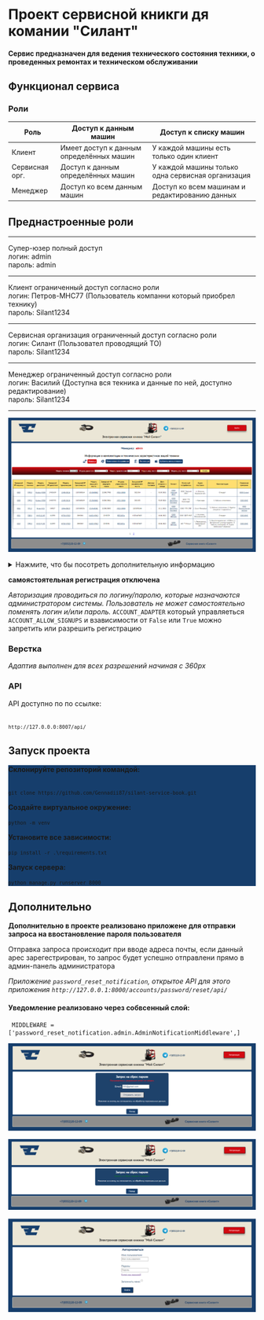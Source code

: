 # Проект сервисной кникги дя комании "Силант"
<h4>Сервис предназначен для ведения технического соcтояния техники, о проведенных ремонтах и техническом обслуживании</h4>

<h2>Функционал сервиса</h2>

<h3>Роли</h3>

| **Роль**        | **Доступ к данным машин**                   | **Доступ к списку машин**                        |
|-----------------|---------------------------------------------|--------------------------------------------------|
| Клиент          | Имеет доступ к данным определённых машин    | У каждой машины есть только один клиент          |
| Сервисная орг.  | Доступ к данным определённых машин          | У каждой машины только одна сервисная организация|
| Менеджер        | Доступ ко всем данным машин                 | Доступ ко всем машинам и редактированию данных   |

<h2>Преднастроенные роли</h2>
<hr>
        Супер-юзер полный доступ <br>
            логин: admin <br>
            пароль: admin <br>
<hr>
        Клиент ограниченный доступ согласно роли <br> 
            логин: Петров-МНС77 (Пользователь компанни который приобрел технику) <br>
            пароль: Silant1234 <br>
<hr>
        Сервисная организация ограниченный доступ согласно роли <br> 
            логин: Силант (Пользовател проводящий ТО) <br>
            пароль: Silant1234 <br>
<hr>
        Менеджер ограниченный доступ согласно роли <br> 
            логин: Василий (Доступна вся текника и данные по ней, доступно редактирование) <br>
            пароль: Silant1234 <br>
<hr>

![Не авторизованный пользователь](/images/imag_login.png)
<br>
<details>
<summary>Нажмите, что бы посотреть дополнительную информацию</summary>

*Не зарегистрированные пользователи могут просмтривать только список машин с ограниченным выводом информации (доступ только к полям пп.1-10)*
Сортировка данных в полях производиться по умолчанию по дате  

Пользователь без авторизации может получить ограниченную информацию о комплектации машины, введя её заводской номер.Данному типу пользователя доступно поле для ввода заводского номера машины и кнопка поиск. Кнопкой поиск можно отсортировать по заводскому номеру машины

![Не авторизованный пользователь](/images/imag_logout.png)
</details>

**самоястоятельная регистрация отключена**

*Авторизация проводиться по логину/паролю, которые назначаются администратором системы. Пользователь не может самостоятельно поменять логин и/или пароль.*
`ACCOUNT_ADAPTER` который управляеться `ACCOUNT_ALLOW_SIGNUPS` и взависимости от ``False`` или ``True`` можно запретить или разрешить регистрацию
<br>

<h3>Верстка</h3>

*Адаптив выполнен для всех разрешений начиная с 360px*

<h3>API</h3>

API доступно по по ссылке:<pre><code> `http://127.0.0.0:8007/api/` </code></pre> 

<h2>Запуск проекта</h2>

<div style='background-color:#163E6C'>

**Склонируйте репозиторий командой:** <pre><code> `git clone https://github.com/Gennadii87/silant-service-book.git` </code></pre> 

**Создайте виртуальное окружение:** <pre><code>`python -m venv`</code></pre> 

**Установите все зависимости:** <pre><code>`pip install -r .\requirements.txt`</code></pre> 

**Запуск сервера:** <pre><code>`python manage.py runserver 8000`</code></pre> 
</div>

<h2>Дополнительно</h2>

**Дополнительно в проекте реализовано приложене для отправки запроса на ввостановление пароля пользователя**

Отправка запроса происходит при вводе адреса почты, если данный арес зарегестрирован, то запрос будет успешно отправлени прямо в админ-панель администратора

*Приложение `password_reset_notification`, открытое API для этого приложения `http://127.0.0.1:8000/accounts/password/reset/api/`*

<h4>Уведомление реализовано через собвсенный слой:</h4>

<pre><code> MIDDLEWARE = ['password_reset_notification.admin.AdminNotificationMiddleware',] </code></pre>

![Запрос отклонен](/images/imag_1.png)
<br>  

![Запрос одобрен](/images/imag_2.png)
<br>

![Авторизоваться](/images/imag_3.png)

